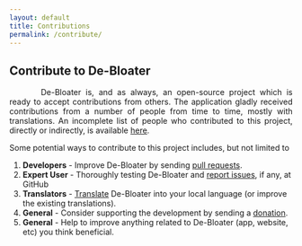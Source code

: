 ```yaml
---
layout: default
title: Contributions
permalink: /contribute/
---
```


<style>
    tab1 { padding-left: 4em; }
</style>

## Contribute to De-Bloater

<p style="text-align: justify;"><tab1>De-Bloater is, and as always, an open-source project which is ready to accept contributions from others. The application gladly received contributions from a number of people from time to time, mostly with translations. An incomplete list of people who contributed to this project, directly or indirectly, is available <a href="https://github.com/sunilpaulmathew/De-Bloater#credits" target="_blank">here</a>.</tab1></p>

Some potential ways to contribute to this project includes, but not limited to

<ol>
    <li><b>Developers</b> - Improve De-Bloater by sending <a href="https://github.com/sunilpaulmathew/De-Bloater" target="_blank">pull requests</a>.</li>
    <li><b>Expert User</b> - Thoroughly testing De-Bloater and <a href="https://github.com/sunilpaulmathew/De-Bloater/issues/new/" target="_blank">report issues</a>, if any, at GitHub</li>
    <li><b>Translators</b> - <a href="https://poeditor.com/join/project?hash=BZS89Ev3WG" target="_blank">Translate</a> De-Bloater into your local language (or improve the existing translations).</li>
    <li><b>General</b> - Consider supporting the development by sending a <a href="{{ site.github.url }}/donations/">donation</a>.</li>
    <li><b>General</b> - Help to improve anything related to De-Bloater (app, website, etc) you think beneficial.</li>
</ol>
